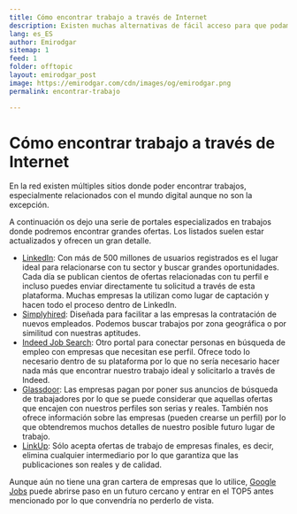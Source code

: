 ```yaml
---
title: Cómo encontrar trabajo a través de Internet
description: Existen muchas alternativas de fácil acceso para que podamos encontrar nuestro trabajo ideal
lang: es_ES
author: Emirodgar
sitemap: 1
feed: 1
folder: offtopic
layout: emirodgar_post
image: https://emirodgar.com/cdn/images/og/emirodgar.png
permalink: encontrar-trabajo

---
```


# Cómo encontrar trabajo a través de Internet

En la red existen múltiples sitios donde poder encontrar trabajos, especialmente relacionados con el mundo digital aunque no son la excepción.

A continuación os dejo una serie de portales especializados en trabajos donde podremos encontrar grandes ofertas. Los listados suelen estar actualizados y ofrecen un gran detalle.

 - [LinkedIn](https://www.linkedin.com/): Con más de 500 millones de usuarios registrados es el lugar ideal para relacionarse con tu sector y buscar grandes oportunidades. Cada día se publican cientos de ofertas relacionadas con tu perfil e incluso puedes enviar directamente tu solicitud a través de esta plataforma. Muchas empresas la utilizan como lugar de captación y hacen todo el proceso dentro de LinkedIn.
 - [Simplyhired](https://www.simplyhired.es/): Diseñada para facilitar a las empresas la contratación de nuevos empleados. Podemos buscar trabajos por zona geográfica o por similitud con nuestras aptitudes.
 - [Indeed Job Search](https://www.indeed.es/): Otro portal para conectar personas en búsqueda de empleo con empresas que necesitan ese perfil. Ofrece todo lo necesario dentro de su plataforma por lo que no sería necesario hacer nada más que encontrar nuestro trabajo ideal y solicitarlo a través de Indeed.
 - [Glassdoor](https://www.glassdoor.es):  Las empresas pagan por poner sus anuncios de búsqueda de trabajadores por lo que se puede considerar que aquellas ofertas que encajen con nuestros perfiles son serias y reales. También nos ofrece información sobre las empresas (pueden crearse un perfil) por lo que obtendremos muchos detalles de nuestro posible futuro lugar de trabajo.
 - [LinkUp](https://www.linkup.com/): Sólo acepta ofertas de trabajo de empresas finales, es decir, elimina cualquier intermediario por lo que garantiza que las publicaciones son reales y de calidad.

Aunque aún no tiene una gran cartera de empresas que lo utilice, [Google Jobs](https://jobs.google.com/) puede abrirse paso en un futuro cercano y entrar en el TOP5 antes mencionado por lo que convendría no perderlo de vista.

<!--stackedit_data:
eyJoaXN0b3J5IjpbNzc3ODAyMTM0LC0xNzg2MTYzNzcxXX0=
-->